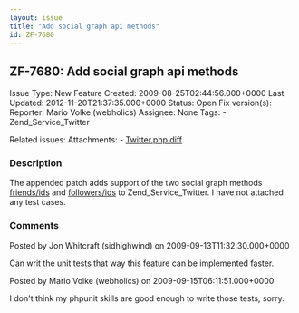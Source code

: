 ```yaml
---
layout: issue
title: "Add social graph api methods"
id: ZF-7680
---
```


ZF-7680: Add social graph api methods
-------------------------------------

 Issue Type: New Feature Created: 2009-08-25T02:44:56.000+0000 Last Updated: 2012-11-20T21:37:35.000+0000 Status: Open Fix version(s): 
 Reporter:  Mario Volke (webholics)  Assignee:  None  Tags: - Zend\_Service\_Twitter
 
 Related issues: 
 Attachments: - [Twitter.php.diff](/issues/secure/attachment/12160/Twitter.php.diff)
 
### Description

The appended patch adds support of the two social graph methods [friends/ids](http://apiwiki.twitter.com/Twitter-REST-API-Method%3A-friends%C2%A0ids) and [followers/ids](http://apiwiki.twitter.com/Twitter-REST-API-Method%3A-followers%C2%A0ids) to Zend\_Service\_Twitter. I have not attached any test cases.

 

 

### Comments

Posted by Jon Whitcraft (sidhighwind) on 2009-09-13T11:32:30.000+0000

Can writ the unit tests that way this feature can be implemented faster.

 

 

Posted by Mario Volke (webholics) on 2009-09-15T06:11:51.000+0000

I don't think my phpunit skills are good enough to write those tests, sorry.

 

 